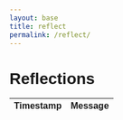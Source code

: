 ```yaml
---
layout: base
title: reflect
permalink: /reflect/
--- 
```


<html lang="en">
<head>
   <meta charset="UTF-8">
   <meta name="viewport" content="width=device-width, initial-scale=1.0">
   <title>Reflect</title>
   <style>
   body {
       font-family: Arial, sans-serif;
       margin: 0;
       padding: 20px;
   }

   h1 {
       text-align: center;
   }

   .entry {
       margin-bottom: 10px;
   }
   </style>
</head>
<body>
   <h1>Reflections</h1>
   <table>
       <thead>
           <tr>
               <th>Timestamp</th>
               <th>Message</th>
           </tr>
       </thead>
       <tbody id="entries"></tbody>
   </table>

   <script>
   // Retrieve saved entries from localStorage
   const entries = JSON.parse(localStorage.getItem('journalEntries'));

   // Display entries in the table
   const entriesContainer = document.getElementById('entries');
   if (entries && entries.length > 0) {
       // Reverse the entries array to display the latest entries first
       entries.reverse().forEach(entry => {
           // Check if entry and timestamp property exist and timestamp is a valid date
           if (entry && entry.timestamp && !isNaN(new Date(entry.timestamp))) {
               const entryRow = document.createElement('tr');
               const timestampCell = document.createElement('td');
               const messageCell = document.createElement('td');

               // Format the timestamp to DD-MM-YYYY
               const timestamp = new Date(entry.timestamp);
               const formattedDate = `${timestamp.getDate().toString().padStart(2, '0')}-${(timestamp.getMonth() + 1).toString().padStart(2, '0')}-${timestamp.getFullYear()}`;

               timestampCell.textContent = formattedDate;
               messageCell.textContent = entry.message;

               entryRow.appendChild(timestampCell);
               entryRow.appendChild(messageCell);

               entriesContainer.appendChild(entryRow);
           }
       });
   } else {
       const noEntriesMsg = document.createElement('p');
       noEntriesMsg.textContent = 'No entries to display.';
       entriesContainer.appendChild(noEntriesMsg);
   }
   </script>
</body>
</html>